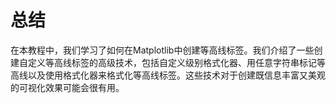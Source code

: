 # 总结

在本教程中，我们学习了如何在Matplotlib中创建等高线标签。我们介绍了一些创建自定义等高线标签的高级技术，包括自定义级别格式化器、用任意字符串标记等高线以及使用格式化器来格式化等高线标签。这些技术对于创建既信息丰富又美观的可视化效果可能会很有用。
